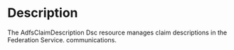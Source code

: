 # Description

The AdfsClaimDescription Dsc resource manages claim descriptions in the Federation Service.
communications.
